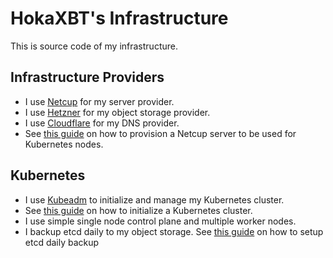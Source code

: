 # HokaXBT's Infrastructure

This is source code of my infrastructure.

## Infrastructure Providers

- I use [Netcup](https://www.netcup.de) for my server provider.
- I use [Hetzner](https://www.hetzner.com) for my object storage provider.
- I use [Cloudflare](https://www.cloudflare.com) for my DNS provider.
- See [this guide](./docs/provision-netcup-server.md) on how to provision a
  Netcup server to be used for Kubernetes nodes.

## Kubernetes

- I use
  [Kubeadm](https://kubernetes.io/docs/setup/production-environment/tools/kubeadm/)
  to initialize and manage my Kubernetes cluster.
- See [this guide](./docs/initialize-cluster.md) on how to initialize a
  Kubernetes cluster.
- I use simple single node control plane and multiple worker nodes.
- I backup etcd daily to my object storage. See
  [this guide](./docs/etcd-daily-backup.md) on how to setup etcd daily backup
